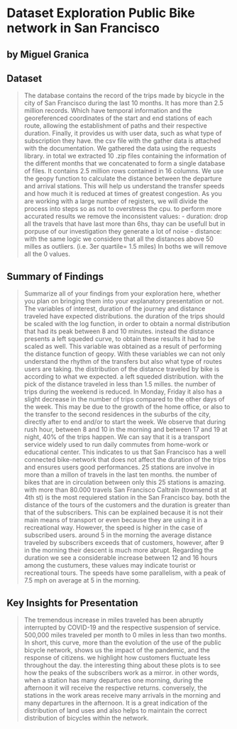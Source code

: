 # Dataset Exploration Public Bike network in San Francisco
## by Miguel Granica


## Dataset

> The database contains the record of the trips made by bicycle in the city of San Francisco during the last 10 months. It has more than 2.5 million records. Which have temporal information and the georeferenced coordinates of the start and end stations of each route, allowing the establishment of paths and their respective duration. Finally, it provides us with user data, such as what type of subscription they have. the csv file with the gather data is attached with the documentation.
We gathered the data using the requests library. in total we extracted 10 .zip files containing the information of the different months that we concatenated to form a single database of files. It contains 2.5 million rows contained in 16 columns.
We use the geopy function to calculate the distance between the departure and arrival stations. This will help us understand the transfer speeds and how much it is reduced at times of greatest congestion. As you are working with a large number of registers, we will divide the process into steps so as not to overstress the cpu.
to perform more accurated results we remove the inconsistent values:
    - duration: drop all the travels that have last more than 6hs, thay can be usefull but in porpuse of our investigation they generate a lot of noise
    - distance: with the same logic we considere that all the distances above 50 milles as outliers. (i.e. 3er quartile= 1.5 miles)
In boths we will remove all the 0 values.


## Summary of Findings

> Summarize all of your findings from your exploration here, whether you plan on bringing them into your explanatory presentation or not.
The variables of interest, duration of the journey and distance traveled have expected distributions. the duration of the trips should be scaled with the log function, in order to obtain a normal distribution that had its peak between 8 and 10 minutes. instead the distance presents a left squeded curve, to obtain these results it had to be scaled as well. This variable was obtained as a result of performing the distance function of geopy. With these variables we can not only understand the rhythm of the transfers but also what type of routes users are taking.
the distribution of the distance traveled by bike is according to what we expected. a left squeded distribution. with the pick of the distance traveled in less than 1.5 milles.
the number of trips during the weekend is reduced. In Monday, Friday it also has a slight decrease in the number of trips compared to the other days of the week. This may be due to the growth of the home office, or also to the transfer to the second residences in the suburbs of the city, directly after to end and/or to start the week.
We observe that during rush hour, between 8 and 10 in the morning and between 17 and 19 at night, 40% of the trips happen. We can say that it is a transport service widely used to run daily commutes from home-work or educational center. This indicates to us that San Francisco has a well connected bike-network that does not affect the duration of the trips and ensures users good performances.
25 stations are involve in more than a millon of travels in the last ten months. the number of bikes that are in circulation between only this 25 stations is amazing. with more than 80.000 travels San Francisco Caltrain (townsend st at 4th st) is the most requiered station in the San Francisco bay.
both the distance of the tours of the customers and the duration is greater than that of the subscribers. This can be explained because it is not their main means of transport or even because they are using it in a recreational way. However, the speed is higher in the case of subscribed users.
around 5 in the morning the average distance traveled by subscribers exceeds that of customers, however, after 9 in the morning their descent is much more abrupt.
Regarding the duration we see a considerable increase between 12 and 16 hours among the custumers, these values ​​may indicate tourist or recreational tours.
The speeds have some parallelism, with a peak of 7.5 mph on average at 5 in the morning.


## Key Insights for Presentation

> The tremendous increase in miles traveled has been abruptly interrupted by COVID-19 and the respective suspension of service. 500,000 miles traveled per month to 0 miles in less than two months. In short, this curve, more than the evolution of the use of the public bicycle network, shows us the impact of the pandemic, and the response of citizens.
we highlight how customers fluctuate less throughout the day. the interesting thing about these plots is to see how the peaks of the subscribers work as a mirror. in other words, when a station has many departures one morning, during the afternoon it will receive the respective returns. conversely, the stations in the work areas receive many arrivals in the morning and many departures in the afternoon. It is a great indication of the distribution of land uses and also helps to maintain the correct distribution of bicycles within the network.